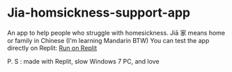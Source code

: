 # Jia-homsickness-support-app
An app to help people who struggle with homesickness. Jiā 家 means home or family in Chinese (I'm learning Mandarin BTW)
You can test the app directly on Replit:
[Run on Replit](https://replit.com/@khdyjhalshlh779/homesickness-support-app)


P. S : made with Replit, slow Windows 7 PC, and love

